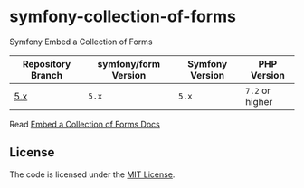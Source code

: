 # symfony-collection-of-forms
Symfony Embed a Collection of Forms

| Repository Branch | symfony/form Version | Symfony Version | PHP Version     |
|-------------------|----------------------|-----------------|-----------------|
| [5.x][1]          | `5.x`                | `5.x`           | `7.2` or higher |

[1]: https://github.com/habibun/symfony-collection-of-forms/tree/5.x

Read [Embed a Collection of Forms Docs](https://symfony.com/doc/current/form/form_collections.html)


## License
The code is licensed under the [MIT License](https://github.com/habibun/symfony-collection-of-forms/blob/master/LICENSE).
